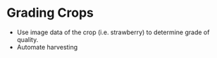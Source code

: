 # Grading Crops

- Use image data of the crop (i.e. strawberry) to determine grade of quality.
- Automate harvesting

